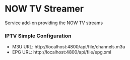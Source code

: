 # NOW TV Streamer

Service add-on providing the NOW TV streams
    
### IPTV Simple Configuration
- M3U URL: http://localhost:4800/api/file/channels.m3u
- EPG URL: http://localhost:4800/api/file/epg.xml